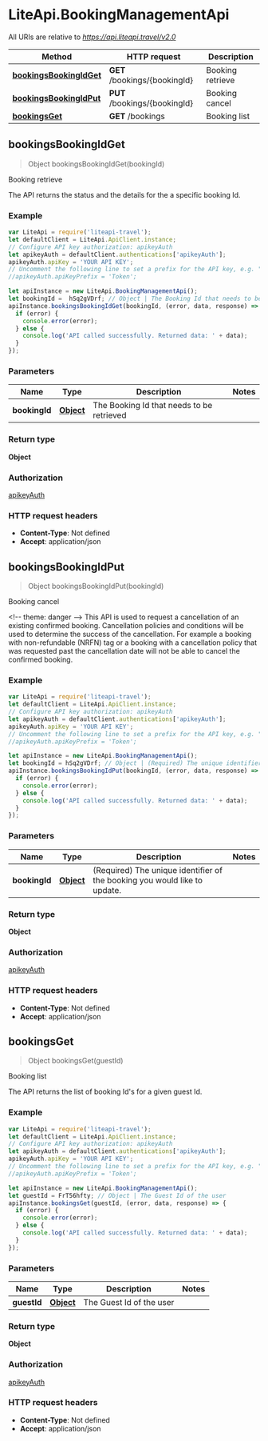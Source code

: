 # LiteApi.BookingManagementApi

All URIs are relative to *https://api.liteapi.travel/v2.0*

Method | HTTP request | Description
------------- | ------------- | -------------
[**bookingsBookingIdGet**](BookingManagementApi.md#bookingsBookingIdGet) | **GET** /bookings/{bookingId} | Booking retrieve
[**bookingsBookingIdPut**](BookingManagementApi.md#bookingsBookingIdPut) | **PUT** /bookings/{bookingId} | Booking cancel
[**bookingsGet**](BookingManagementApi.md#bookingsGet) | **GET** /bookings | Booking list



## bookingsBookingIdGet

> Object bookingsBookingIdGet(bookingId)

Booking retrieve

The API returns the status and the details for the a specific booking Id.

### Example

```javascript
var LiteApi = require('liteapi-travel');
let defaultClient = LiteApi.ApiClient.instance;
// Configure API key authorization: apikeyAuth
let apikeyAuth = defaultClient.authentications['apikeyAuth'];
apikeyAuth.apiKey = 'YOUR API KEY';
// Uncomment the following line to set a prefix for the API key, e.g. "Token" (defaults to null)
//apikeyAuth.apiKeyPrefix = 'Token';

let apiInstance = new LiteApi.BookingManagementApi();
let bookingId =  hSq2gVDrf; // Object | The Booking Id that needs to be retrieved
apiInstance.bookingsBookingIdGet(bookingId, (error, data, response) => {
  if (error) {
    console.error(error);
  } else {
    console.log('API called successfully. Returned data: ' + data);
  }
});
```

### Parameters


Name | Type | Description  | Notes
------------- | ------------- | ------------- | -------------
 **bookingId** | [**Object**](.md)| The Booking Id that needs to be retrieved | 

### Return type

**Object**

### Authorization

[apikeyAuth](../README.md#apikeyAuth)

### HTTP request headers

- **Content-Type**: Not defined
- **Accept**: application/json


## bookingsBookingIdPut

> Object bookingsBookingIdPut(bookingId)

Booking cancel

&lt;!-- theme: danger --&gt; This API is used to request a cancellation of an existing confirmed booking. Cancellation policies and conditions will be used to determine the success of the cancellation. For example a booking with non-refundable (NRFN) tag or a booking with a cancellation policy that was requested past the cancellation date will not be able to cancel the confirmed booking.

### Example

```javascript
var LiteApi = require('liteapi-travel');
let defaultClient = LiteApi.ApiClient.instance;
// Configure API key authorization: apikeyAuth
let apikeyAuth = defaultClient.authentications['apikeyAuth'];
apikeyAuth.apiKey = 'YOUR API KEY';
// Uncomment the following line to set a prefix for the API key, e.g. "Token" (defaults to null)
//apikeyAuth.apiKeyPrefix = 'Token';

let apiInstance = new LiteApi.BookingManagementApi();
let bookingId = hSq2gVDrf; // Object | (Required) The unique identifier of the booking you would like to update.
apiInstance.bookingsBookingIdPut(bookingId, (error, data, response) => {
  if (error) {
    console.error(error);
  } else {
    console.log('API called successfully. Returned data: ' + data);
  }
});
```

### Parameters


Name | Type | Description  | Notes
------------- | ------------- | ------------- | -------------
 **bookingId** | [**Object**](.md)| (Required) The unique identifier of the booking you would like to update. | 

### Return type

**Object**

### Authorization

[apikeyAuth](../README.md#apikeyAuth)

### HTTP request headers

- **Content-Type**: Not defined
- **Accept**: application/json


## bookingsGet

> Object bookingsGet(guestId)

Booking list

The API returns the list of booking Id&#39;s for a given guest Id.

### Example

```javascript
var LiteApi = require('liteapi-travel');
let defaultClient = LiteApi.ApiClient.instance;
// Configure API key authorization: apikeyAuth
let apikeyAuth = defaultClient.authentications['apikeyAuth'];
apikeyAuth.apiKey = 'YOUR API KEY';
// Uncomment the following line to set a prefix for the API key, e.g. "Token" (defaults to null)
//apikeyAuth.apiKeyPrefix = 'Token';

let apiInstance = new LiteApi.BookingManagementApi();
let guestId = FrT56hfty; // Object | The Guest Id of the user
apiInstance.bookingsGet(guestId, (error, data, response) => {
  if (error) {
    console.error(error);
  } else {
    console.log('API called successfully. Returned data: ' + data);
  }
});
```

### Parameters


Name | Type | Description  | Notes
------------- | ------------- | ------------- | -------------
 **guestId** | [**Object**](.md)| The Guest Id of the user | 

### Return type

**Object**

### Authorization

[apikeyAuth](../README.md#apikeyAuth)

### HTTP request headers

- **Content-Type**: Not defined
- **Accept**: application/json

